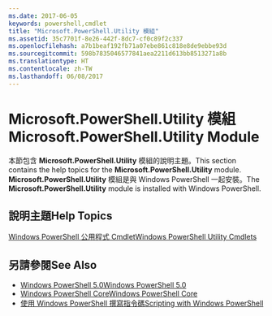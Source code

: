 ```yaml
---
ms.date: 2017-06-05
keywords: powershell,cmdlet
title: "Microsoft.PowerShell.Utility 模組"
ms.assetid: 35c7701f-8e26-442f-8dc7-cf0c89f2c337
ms.openlocfilehash: a7b1beaf192fb71a07ebe861c818e8de9ebbe93d
ms.sourcegitcommit: 598b7835046577841aea2211d613bb8513271a8b
ms.translationtype: HT
ms.contentlocale: zh-TW
ms.lasthandoff: 06/08/2017
---
```

# <a name="microsoftpowershellutility-module"></a><span data-ttu-id="1b0c7-103">Microsoft.PowerShell.Utility 模組</span><span class="sxs-lookup"><span data-stu-id="1b0c7-103">Microsoft.PowerShell.Utility Module</span></span>
<span data-ttu-id="1b0c7-104">本節包含 **Microsoft.PowerShell.Utility** 模組的說明主題。</span><span class="sxs-lookup"><span data-stu-id="1b0c7-104">This section contains the help topics for the **Microsoft.PowerShell.Utility** module.</span></span> <span data-ttu-id="1b0c7-105">**Microsoft.PowerShell.Utility** 模組是與 Windows PowerShell 一起安裝。</span><span class="sxs-lookup"><span data-stu-id="1b0c7-105">The **Microsoft.PowerShell.Utility** module is installed with Windows PowerShell.</span></span>

## <a name="help-topics"></a><span data-ttu-id="1b0c7-106">說明主題</span><span class="sxs-lookup"><span data-stu-id="1b0c7-106">Help Topics</span></span>
[<span data-ttu-id="1b0c7-107">Windows PowerShell 公用程式 Cmdlet</span><span class="sxs-lookup"><span data-stu-id="1b0c7-107">Windows PowerShell Utility Cmdlets</span></span>](http://go.microsoft.com/fwlink/?LinkID=245861)

## <a name="see-also"></a><span data-ttu-id="1b0c7-108">另請參閱</span><span class="sxs-lookup"><span data-stu-id="1b0c7-108">See Also</span></span>
- [<span data-ttu-id="1b0c7-109">Windows PowerShell 5.0</span><span class="sxs-lookup"><span data-stu-id="1b0c7-109">Windows PowerShell 5.0</span></span>](Windows-PowerShell-5.0.md)
- [<span data-ttu-id="1b0c7-110">Windows PowerShell Core</span><span class="sxs-lookup"><span data-stu-id="1b0c7-110">Windows PowerShell Core</span></span>](https://technet.microsoft.com/en-us/library/4b75f1e4-f327-48f3-92ab-bf5435094d41)
- [<span data-ttu-id="1b0c7-111">使用 Windows PowerShell 撰寫指令碼</span><span class="sxs-lookup"><span data-stu-id="1b0c7-111">Scripting with Windows PowerShell</span></span>](../../getting-started/fundamental/Scripting-with-Windows-PowerShell.md)

